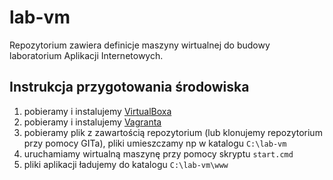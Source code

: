 # lab-vm

Repozytorium zawiera definicje maszyny wirtualnej do budowy laboratorium Aplikacji Internetowych. 

## Instrukcja przygotowania środowiska

1. pobieramy i instalujemy [VirtualBoxa](https://www.virtualbox.org/wiki/Downloads)
2. pobieramy i instalujemy [Vagranta](https://www.vagrantup.com/downloads.html)
3. pobieramy plik z zawartością repozytorium (lub klonujemy repozytorium przy pomocy GITa), pliki umieszczamy np w katalogu `C:\lab-vm`
4. uruchamiamy wirtualną maszynę przy pomocy skryptu `start.cmd`
5. pliki aplikacji ładujemy do katalogu `C:\lab-vm\www`
